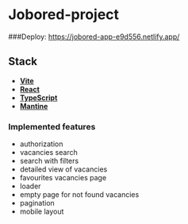 # Jobored-project

###Deploy: https://jobored-app-e9d556.netlify.app/

## Stack
- **[Vite](https://vitejs.dev/)**
- **[React](https://react.dev/)**
- **[TypeScript](https://www.typescriptlang.org/)**
- **[Mantine](https://mantine.dev/)**

### Implemented features
- authorization
- vacancies search
- search with filters
- detailed view of vacancies
- favourites vacancies page
- loader
- empty page for not found vacancies
- pagination
- mobile layout
